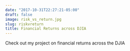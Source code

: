 ```yaml
---
date: "2017-10-31T22:27:21-05:00"
draft: false
image: risk_vs_return.jpg
slug: riskvreturn
title: Financial Returns across DJIA
---
```


Check out my project on financial returns across the DJIA